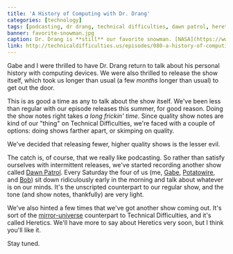 ```yaml
---
title: 'A History of Computing with Dr. Drang'
categories: [technology]
tags: [podcasting, dr drang, technical difficulties, dawn patrol, heretics]
banner: favorite-snowman.jpg
caption: Dr. Drang is **still** our favorite snowman. [NASA](https://www.flickr.com/photos/nasacommons/7538102080/in/photostream/)
link: http://technicaldifficulties.us/episodes/080-a-history-of-computing
---
```


Gabe and I were thrilled to have Dr. Drang return to talk about his personal history with computing devices. We were also thrilled to release the show itself, which took us longer than usual (a few *months* longer than usual) to get out the door.

This is as good a time as any to talk about the show itself. We've been less than regular with our episode releases this summer, for good reason. Doing the show notes right takes *a long frickin' time*. Since quality show notes are kind of our "thing" on Technical Difficulties, we're faced with a couple of options: doing shows farther apart, or skimping on quality.

We've decided that releasing fewer, higher quality shows is the lesser evil.

The catch is, of course, that we really like podcasting. So rather than satisfy ourselves with intermittent releases, we've started recording another show called [Dawn Patrol](http://technicaldifficulties.us/dawn-patrol). Every Saturday the four of us (me, [Gabe](http://twitter.com/macdrifter), [Potatowire](http://twitter.com/potatowire), and [Bob](http://twitter.com/takitapart)) sit down ridiculously early in the morning and talk about whatever is on our minds. It's the unscripted counterpart to our regular show, and the tone (and show notes, thankfully) are very light.

We've also hinted a few times that we've got another show coming out. It's sort of the [mirror-universe](http://en.wikipedia.org/wiki/Mirror_Universe_(Star_Trek)) counterpart to Technical Difficulties, and it's called Heretics. We'll have more to say about Heretics very soon, but I think you'll like it.

Stay tuned.